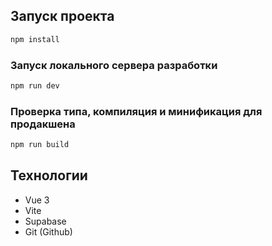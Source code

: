 ## Запуск проекта

```sh
npm install
```

### Запуск локального сервера разработки

```sh
npm run dev
```

### Проверка типа, компиляция и минификация для продакшена

```sh
npm run build
```
## Технологии
- Vue 3
- Vite
- Supabase
- Git (Github)
